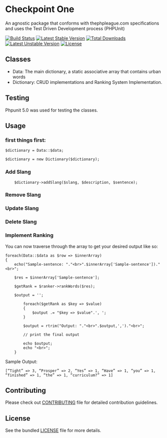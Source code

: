 
# Checkpoint One
An agnostic package that conforms with thephpleague.com specifications and uses the Test Driven Development process (PHPUnit)

[![Build Status](https://travis-ci.org/andela-fokosun/Checkpoint1.svg)](https://travis-ci.org/andela-fokosun/Checkpoint1) [![Latest Stable Version](https://poser.pugx.org/florence/dictionary/v/stable)](https://packagist.org/packages/florence/dictionary) [![Total Downloads](https://poser.pugx.org/florence/dictionary/downloads)](https://packagist.org/packages/florence/dictionary) [![Latest Unstable Version](https://poser.pugx.org/florence/dictionary/v/unstable)](https://packagist.org/packages/florence/dictionary) [![License](https://poser.pugx.org/florence/dictionary/license)](https://packagist.org/packages/florence/dictionary)

## Classes
- Data: The main dictionary, a static associative array that contains urban words
- Dictionary: CRUD implementations and Ranking System Implementation.

## Testing
 Phpunit 5.0 was used for testing the classes.

## Usage

### first things first:

```
$dictionary = Data::$data;

$dictionary = new Dictionary($dictionary); 

```

### Add Slang
```
    $dictionary->addSlang($slang, $description, $sentence);

```

### Remove Slang

### Update Slang

### Delete Slang



### Implement Ranking

You can now traverse through the array to get your desired output like so:

```
foreach(Data::$data as $row => $innerArray)
{
    echo("Sample-sentence: "."<br>".$innerArray['Sample-sentence'])."<br>";

    $res = $innerArray['Sample-sentence'];

    $getRank = $ranker->rankWords($res);

    $output = '';

        foreach($getRank as $key => $value)
        {
            $output .= "$key => $value".', ';
        }

        $output = rtrim("Output: "."<br>".$output,',')."<br>";

        // print the final output

        echo $output;
        echo "<br>";
    }
```

Sample Output:
```
[“Tight” => 3, “Prosper” => 2, “Yes” => 1, “Have” => 1, “you” => 1, “finished” => 1, “the” => 1, “curriculum?” => 1]

```



## Contributing
Please check out [CONTRIBUTING](CONTRIBUTING.md) file for detailed contribution guidelines.


## License
See the bundled [LICENSE](LICENSE.md) file for more details.